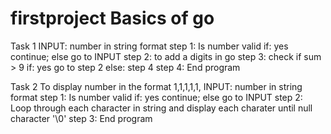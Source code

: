 # firstproject Basics of go

Task 1 
INPUT: number in string format
step 1: Is number valid if: yes continue; else go to INPUT
step 2: to add a digits in go
step 3: check if sum > 9 if: yes go to step 2 else: step 4
step 4: End program

Task 2
To display number in the format 1,1,1,1,1,
INPUT: number in string format
step 1: Is number valid if: yes continue; else go to INPUT
step 2: Loop through each character in string and display each charater until null character '\0'
step 3: End program